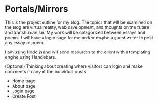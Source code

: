 # Portals/Mirrors

This is the project outline for my blog. The topics that will be examined on the blog are virtual reality, web development,
and thoughts on the future and transhumanism. My work will be categorized between essays and poems.
I will have a login page for me and/or maybe a guest writer to post any essay or poem.

I am using Node.js and will send resources to the client with a templating engine using Handlebars.

(Optional)
Thinking about creating where visitors can login and make comments on any of the individual posts.

* Home page
* About page
* Login page
* Create Post

